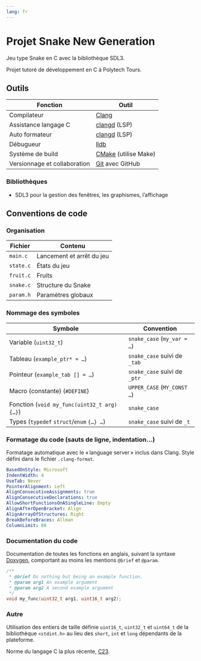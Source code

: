```yaml
---
lang: fr
---
```


# Projet Snake New Generation

Jeu type Snake en C avec la bibliothèque SDL3.

Projet tutoré de développement en C à Polytech Tours.

## Outils

| Fonction                     | Outil                                     |
| ---------------------------- | ----------------------------------------- |
| Compilateur                  | [Clang](https://clang.llvm.org)           |
| Assistance langage C         | [clangd](https://clangd.llvm.org) (LSP)   |
| Auto formateur               | [clangd](https://clangd.llvm.org) (LSP)   |
| Débugueur                    | [lldb](https://lldb.llvm.org)             |
| Système de build             | [CMake](https://cmake.org) (utilise Make) |
| Versionnage et collaboration | [Git](https://git-scm.com) avec GitHub    |

### Bibliothèques

- SDL3 pour la gestion des fenêtres, les graphismes, l’affichage

<!-- - SDL3-ttf pour supporter l’écriture dans les fenêtres SDL3 -->

## Conventions de code

### Organisation

| Fichier   | Contenu                   |
| --------- | ------------------------- |
| `main.c`  | Lancement et arrêt du jeu |
| `state.c` | États du jeu              |
| `fruit.c` | Fruits                    |
| `snake.c` | Structure du Snake        |
| `param.h` | Paramètres globaux        |

### Nommage des symboles

| Symbole                                     | Convention                   |
| ------------------------------------------- | ---------------------------- |
| Variable (`uint32_t`)                       | `snake_case` (`my_var = …`)  |
| Tableau (`example_ptr* = …`)                | `snake_case` suivi de `_tab` |
| Pointeur (`example_tab [] = …`)             | `snake_case` suivi de `_ptr` |
| Macro (constante) (`#DEFINE`)               | `UPPER_CASE` (`MY_CONST …`)  |
| Fonction (`void my_func(uint32_t arg) {…}`) | `snake_case`                 |
| Types (`typedef` `struct`/`enum` `{…} …`)   | `snake_case` suivi de `_t`   |

### Formatage du code (sauts de ligne, indentation…)

Formatage automatique avec le « language server » inclus dans Clang. Style
défini dans le fichier `.clang-format`.

```yml
BasedOnStyle: Microsoft
IndentWidth: 4
UseTab: Never
PointerAlignment: Left
AlignConsecutiveAssignments: true
AlignConsecutiveDeclarations: true
AllowShortFunctionsOnASingleLine: Empty
AlignAfterOpenBracket: Align
AlignArrayOfStructures: Right
BreakBeforeBraces: Allman
ColumnLimit: 80
```

### Documentation du code

Documentation de toutes les fonctions en anglais, suivant la syntaxe
[Doxygen](https://www.doxygen.nl/manual), comportant au moins les mentions
`@brief` et `@param`.

```c
/**
 * @brief Do nothing but being an example function.
 * @param arg1 An example argument
 * @param arg2 A second example argument
 */
void my_func(uint32_t arg1, uint16_t arg2);
```

### Autre

Utilisation des entiers de taille définie `uint16_t`, `uint32_t` et `uint64_t`
de la bibliothèque `<stdint.h>` au lieu des `short`, `int` et `long` dépendants
de la plateforme.

Norme du langage C la plus récente,
[C23](https://en.wikipedia.org/wiki/C23_(C_standard_revision)).
